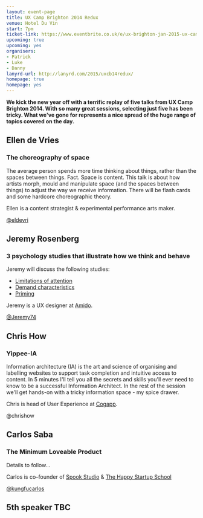 ```yaml
---
layout: event-page  
title: UX Camp Brighton 2014 Redux
venue: Hotel Du Vin
start: 7pm
ticket-link: https://www.eventbrite.co.uk/e/ux-brighton-jan-2015-ux-camp-brighton-2014-redux-tickets-14808680161
upcoming: true
upcoming: yes
organisers:
- Patrick
- Luke
- Danny
lanyrd-url: http://lanyrd.com/2015/uxcb14redux/
homepage: true
homepage: yes
---
```


**We kick the new year off with a terrific replay of five talks from UX Camp Brighton 2014. With so many great sessions, selecting just five has been tricky. What we've gone for represents a nice spread of the huge range of topics covered on the day.**

## Ellen de Vries

### The choreography of space

The average person spends more time thinking about things, rather than the spaces between things. Fact. Space is content. This talk is about how artists morph, mould and manipulate space (and the spaces between things) to adjust the way we receive information. There will be flash cards and some hardcore choreographic theory.

Ellen is a content strategist & experimental performance arts maker.

[@eldevri](http://twitter.com/eldevri "")

## Jeremy Rosenberg

### 3 psychology studies that illustrate how we think and behave

Jeremy will discuss the following studies:

- [Limitations of attention](http://link.springer.com/article/10.3758/BF03214339 "")
- [Demand characteristics](http://www.psych.upenn.edu/history/orne/orne1962amerpsychol776783.html "")
- [Priming](http://www.epjournal.net/articles/human-vocabulary-use-as-display/ "")

Jeremy is a UX designer at [Amido](http://www.amido.com/ "").

[@Jeremy74](http://twitter.com/Jeremy74 "")

## Chris How 

### Yippee-IA

Information architecture (IA) is the art and science of organising and labelling websites to support task completion and intuitive access to content. In 5 minutes I'll tell you all the secrets and skills you'll ever need to know to be a successful Information Architect. In the rest of the session we'll get hands-on with a tricky information space - my spice drawer. 

Chris is head of User Experience at [Cogapp](http://www.cogapp.com/ "").

@chrishow

## Carlos Saba

### The Minimum Loveable Product

Details to follow…

Carlos is co–founder of [Spook Studio](http://www.spookstudio.com/ "") & [The Happy Startup School](http://thehappystartupschool.com/ "")

[@kungfucarlos](http://twitter.com/kungfucarlos "")

## 5th speaker TBC